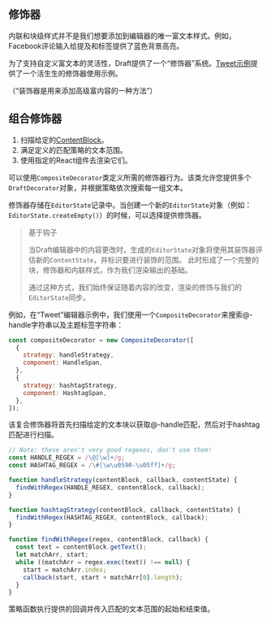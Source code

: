 ## 修饰器

内联和块级样式并不是我们想要添加到编辑器的唯一富文本样式。例如，Facebook评论输入给提及和标签提供了蓝色背景高亮。

为了支持自定义富文本的灵活性，Draft提供了一个“修饰器”系统。[Tweet示例](https://github.com/facebook/draft-js/tree/master/examples/draft-0-10-0/tweet)提供了一个活生生的修饰器使用示例。

（“装饰器是用来添加高级富内容的一种方法”）

## 组合修饰器

1. 扫描给定的[ContentBlock](https://draftjs.org/docs/api-reference-content-block.html)。
2. 满足定义的匹配策略的文本范围。
3. 使用指定的React组件去渲染它们。

可以使用`CompositeDecorator`类定义所需的修饰器行为。该类允许您提供多个`DraftDecorator`对象，并根据策略依次搜索每一组文本。

修饰器存储在`EditorState`记录中。当创建一个新的`EditorState`对象（例如：`EditorState.createEmpty()`）的时候，可以选择提供修饰器。

> 基于钩子
>
> 当Draft编辑器中的内容更改时，生成的`EditorState`对象将使用其装饰器评估新的`ContentState`，并标识要进行装饰的范围。 此时形成了一个完整的块，修饰器和内联样式，作为我们渲染输出的基础。
>
> 通过这种方式，我们始终保证随着内容的改变，渲染的修饰与我们的`EditorState`同步。

例如，在“Tweet”编辑器示例中，我们使用一个`CompositeDecorator`来搜索@-handle字符串以及主题标签字符串：

```js
const compositeDecorator = new CompositeDecorator([
  {
    strategy: handleStrategy,
    component: HandleSpan,
  },
  {
    strategy: hashtagStrategy,
    component: HashtagSpan,
  },
]);
```

该复合修饰器将首先扫描给定的文本块以获取@-handle匹配，然后对于hashtag匹配进行扫描。

```js
// Note: these aren't very good regexes, don't use them!
const HANDLE_REGEX = /\@[\w]+/g;
const HASHTAG_REGEX = /\#[\w\u0590-\u05ff]+/g;

function handleStrategy(contentBlock, callback, contentState) {
  findWithRegex(HANDLE_REGEX, contentBlock, callback);
}

function hashtagStrategy(contentBlock, callback, contentState) {
  findWithRegex(HASHTAG_REGEX, contentBlock, callback);
}

function findWithRegex(regex, contentBlock, callback) {
  const text = contentBlock.getText();
  let matchArr, start;
  while ((matchArr = regex.exec(text)) !== null) {
    start = matchArr.index;
    callback(start, start + matchArr[0].length);
  }
}
```

策略函数执行提供的回调并传入匹配的文本范围的起始和结束值。



